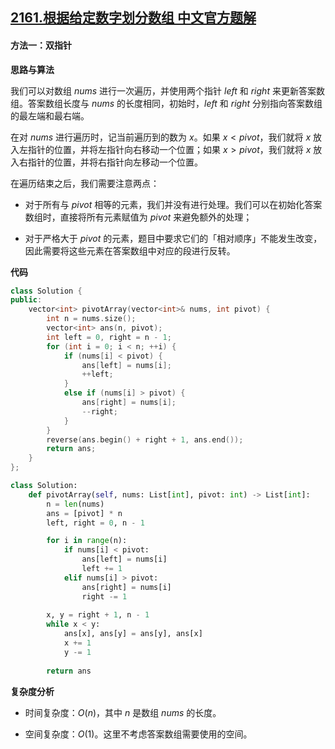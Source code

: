 ## [2161.根据给定数字划分数组 中文官方题解](https://leetcode.cn/problems/partition-array-according-to-given-pivot/solutions/100000/gen-ju-gei-ding-shu-zi-hua-fen-shu-zu-by-372i)
#### 方法一：双指针

**思路与算法**

我们可以对数组 $\textit{nums}$ 进行一次遍历，并使用两个指针 $\textit{left}$ 和 $\textit{right}$ 来更新答案数组。答案数组长度与 $\textit{nums}$ 的长度相同，初始时，$\textit{left}$ 和 $\textit{right}$ 分别指向答案数组的最左端和最右端。

在对 $\textit{nums}$ 进行遍历时，记当前遍历到的数为 $x$。如果 $x < \textit{pivot}$，我们就将 $x$ 放入左指针的位置，并将左指针向右移动一个位置；如果 $x > \textit{pivot}$，我们就将 $x$ 放入右指针的位置，并将右指针向左移动一个位置。

在遍历结束之后，我们需要注意两点：

- 对于所有与 $\textit{pivot}$ 相等的元素，我们并没有进行处理。我们可以在初始化答案数组时，直接将所有元素赋值为 $\textit{pivot}$ 来避免额外的处理；

- 对于严格大于 $\textit{pivot}$ 的元素，题目中要求它们的「相对顺序」不能发生改变，因此需要将这些元素在答案数组中对应的段进行反转。

**代码**

```C++ [sol1-C++]
class Solution {
public:
    vector<int> pivotArray(vector<int>& nums, int pivot) {
        int n = nums.size();
        vector<int> ans(n, pivot);
        int left = 0, right = n - 1;
        for (int i = 0; i < n; ++i) {
            if (nums[i] < pivot) {
                ans[left] = nums[i];
                ++left;
            }
            else if (nums[i] > pivot) {
                ans[right] = nums[i];
                --right;
            }
        }
        reverse(ans.begin() + right + 1, ans.end());
        return ans;
    }
};
```

```Python [sol1-Python3]
class Solution:
    def pivotArray(self, nums: List[int], pivot: int) -> List[int]:
        n = len(nums)
        ans = [pivot] * n
        left, right = 0, n - 1

        for i in range(n):
            if nums[i] < pivot:
                ans[left] = nums[i]
                left += 1
            elif nums[i] > pivot:
                ans[right] = nums[i]
                right -= 1
        
        x, y = right + 1, n - 1
        while x < y:
            ans[x], ans[y] = ans[y], ans[x]
            x += 1
            y -= 1
        
        return ans
```

**复杂度分析**

- 时间复杂度：$O(n)$，其中 $n$ 是数组 $\textit{nums}$ 的长度。

- 空间复杂度：$O(1)$。这里不考虑答案数组需要使用的空间。